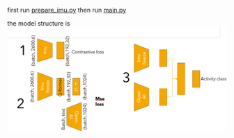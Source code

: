 first run [prepare_imu.py](utils%2Fprepare_imu.py)
then run [main.py](main.py)

the model structure is ![network.png](network.png)
